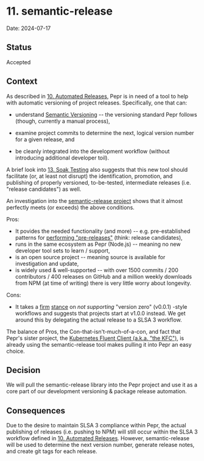 # 11. semantic-release

Date: 2024-07-17

## Status

Accepted

## Context

As described in [10. Automated Releases](./0010-automated-releases.md), Pepr is in need of a tool to help with automatic versioning of project releases. Specifically, one that can:

- understand [Semantic Versioning](https://semver.org/) -- the versioning standard Pepr follows (though, currently a manual process),

- examine project commits to determine the next, logical version number for a given release, and

- be cleanly integrated into the development workflow (without introducing additional developer toil).

A brief look into [13. Soak Testing](./0013-soak-testing.md) also suggests that this new tool should facilitate (or, at least not disrupt) the identification, promotion, and publishing of properly versioned, to-be-tested, intermediate releases (i.e. "release candidates") as well.

An investigation into the [semantic-release project](https://github.com/semantic-release/semantic-release) shows that it almost perfectly meets (or exceeds) the above conditions.

Pros:
- It povides the needed functionality (and more) -- e.g. pre-established patterns for [performing "pre-releases"](https://semantic-release.gitbook.io/semantic-release/recipes/release-workflow/pre-releases)  (think: release candidates),
- runs in the same ecosystem as Pepr (Node.js) -- meaning no new developer tool sets to learn / support, 
- is an open source project -- meaning source is available for investigation and update,
- is widely used & well-supported -- with over 1500 commits / 200 contributors / 400 releases on GitHub and a million weekly downloads from NPM (at time of writing) there is very little worry about longevity.

Cons:
- It takes a [firm](https://github.com/semantic-release/semantic-release/issues/1507) [stance](https://semantic-release.gitbook.io/semantic-release/support/faq#can-i-set-the-initial-release-version-of-my-package-to-0.0.1) on _not supporting_ "version zero" (v0.0.1) -style workflows and suggests that projects start at v1.0.0 instead. We get around this by delegating the actual release to a SLSA 3 workflow.

The balance of Pros, the Con-that-isn't-much-of-a-con, and fact that Pepr's sister project, the [Kubernetes Fluent Client (a.k.a. "the KFC")](https://github.com/defenseunicorns/kubernetes-fluent-client), is already using the semantic-release tool makes pulling it into Pepr an easy choice.


## Decision

We will pull the semantic-release library into the Pepr project and use it as a core part of our development versioning & package release automation.


## Consequences

Due to the desire to maintain SLSA 3 compliance within Pepr, the actual publishing of releases (i.e. pushing to NPM) will still occur within the SLSA 3 workflow defined in [10. Automated Releases](./0010-automated-releases.md). However, semantic-release will be used to determine the next version number, generate release notes, and create git tags for each release.
